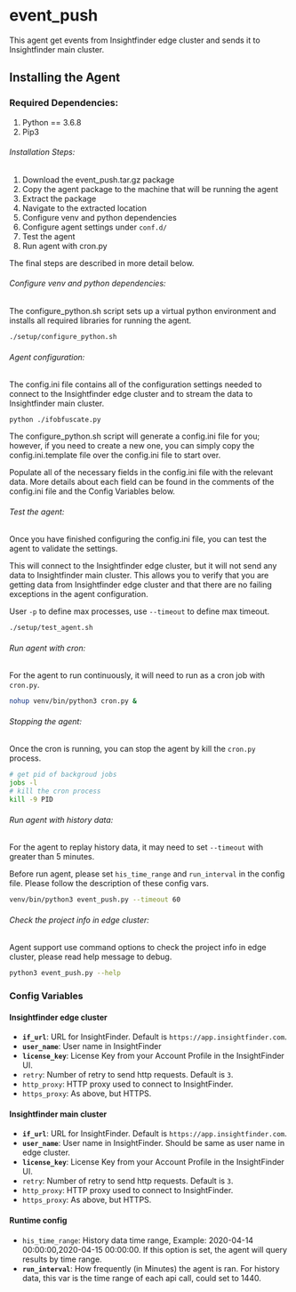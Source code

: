 # event_push
This agent get events from Insightfinder edge cluster and sends it to Insightfinder main cluster.
## Installing the Agent

### Required Dependencies:
1. Python == 3.6.8
1. Pip3

###### Installation Steps:
1. Download the event_push.tar.gz package
1. Copy the agent package to the machine that will be running the agent
1. Extract the package
1. Navigate to the extracted location 
1. Configure venv and python dependencies
1. Configure agent settings under `conf.d/`
1. Test the agent
1. Run agent with cron.py

The final steps are described in more detail below. 

###### Configure venv and python dependencies:
The configure_python.sh script sets up a virtual python environment and installs all required libraries for running the agent. 

```bash
./setup/configure_python.sh
```

###### Agent configuration:
The config.ini file contains all of the configuration settings needed to connect to the Insightfinder edge cluster and to stream the data to Insightfinder main cluster.

```
python ./ifobfuscate.py 
```

The configure_python.sh script will generate a config.ini file for you; however, if you need to create a new one, you can simply copy the config.ini.template file over the config.ini file to start over. 

Populate all of the necessary fields in the config.ini file with the relevant data.  More details about each field can be found in the comments of the config.ini file and the Config Variables below. 

###### Test the agent:
Once you have finished configuring the config.ini file, you can test the agent to validate the settings. 

This will connect to the Insightfinder edge cluster, but it will not send any data to Insightfinder main cluster. This allows you to verify that you are getting data from Insightfinder edge cluster and that there are no failing exceptions in the agent configuration.

User `-p` to define max processes, use `--timeout` to define max timeout.

```bash
./setup/test_agent.sh
```

###### Run agent with cron:
For the agent to run continuously, it will need to run as a cron job with `cron.py`. 

```bash
nohup venv/bin/python3 cron.py &
```

###### Stopping the agent:
Once the cron is running, you can stop the agent by kill the `cron.py` process.

```bash
# get pid of backgroud jobs
jobs -l
# kill the cron process
kill -9 PID
```

###### Run agent with history data:
For the agent to replay history data, it may need to set `--timeout` with greater than 5 minutes.
 
Before run agent, please set `his_time_range` and `run_interval` in the config file. Please follow the description of these config vars. 

```bash
venv/bin/python3 event_push.py --timeout 60
```

###### Check the project info in edge cluster:
Agent support use command options to check the project info in edge cluster, please read help message to debug.

```bash
python3 event_push.py --help
``` 
 

### Config Variables
#### Insightfinder edge cluster
* **`if_url`**: URL for InsightFinder. Default is `https://app.insightfinder.com`.
* **`user_name`**: User name in InsightFinder
* **`license_key`**: License Key from your Account Profile in the InsightFinder UI.
* `retry`: Number of retry to send http requests. Default is `3`.
* `http_proxy`: HTTP proxy used to connect to InsightFinder.
* `https_proxy`: As above, but HTTPS.

#### Insightfinder main cluster
* **`if_url`**: URL for InsightFinder. Default is `https://app.insightfinder.com`.
* **`user_name`**: User name in InsightFinder. Should be same as user name in edge cluster.
* **`license_key`**: License Key from your Account Profile in the InsightFinder UI.
* `retry`: Number of retry to send http requests. Default is `3`.
* `http_proxy`: HTTP proxy used to connect to InsightFinder.
* `https_proxy`: As above, but HTTPS.

#### Runtime config
* `his_time_range`: History data time range, Example: 2020-04-14 00:00:00,2020-04-15 00:00:00. If this option is set, the agent will query results by time range.
* **`run_interval`**: How frequently (in Minutes) the agent is ran. For history data, this var is the time range of each api call, could set to 1440.


